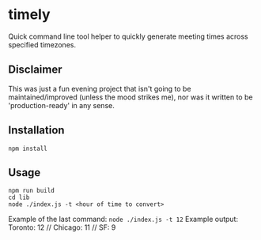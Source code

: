 # timely

Quick command line tool helper to quickly generate meeting times across specified timezones.

## Disclaimer
This was just a fun evening project that isn't going to be maintained/improved (unless the mood strikes me), nor was it written to be 'production-ready' in any sense.


## Installation

`npm install`

## Usage

```
npm run build
cd lib
node ./index.js -t <hour of time to convert>
```

Example of the last command: `node ./index.js -t 12`
Example output: Toronto: 12 // Chicago: 11 // SF: 9
